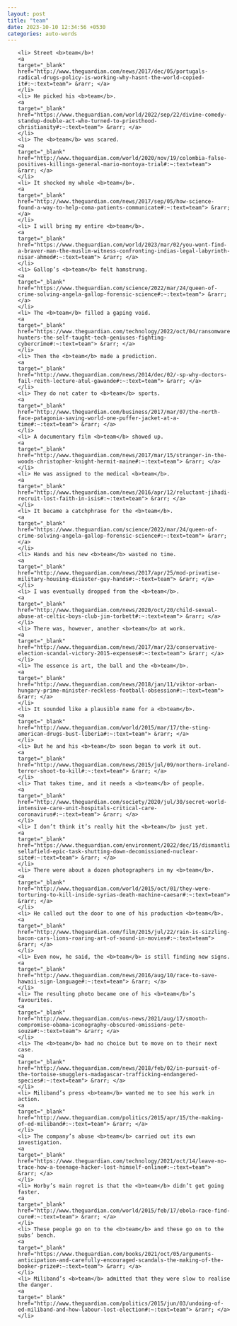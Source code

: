 ```yaml
---
layout: post
title: "team"
date: 2023-10-10 12:34:56 +0530
categories: auto-words
---
```

<ol>

    <li> Street <b>team</b>!
    <a 
    target="_blank" 
    href="http://www.theguardian.com/news/2017/dec/05/portugals-radical-drugs-policy-is-working-why-hasnt-the-world-copied-it#:~:text=team"> &rarr; </a>
    </li>
    <li> He picked his <b>team</b>.
    <a 
    target="_blank" 
    href="https://www.theguardian.com/world/2022/sep/22/divine-comedy-standup-double-act-who-turned-to-priesthood-christianity#:~:text=team"> &rarr; </a>
    </li>
    <li> The <b>team</b> was scared.
    <a 
    target="_blank" 
    href="http://www.theguardian.com/world/2020/nov/19/colombia-false-positives-killings-general-mario-montoya-trial#:~:text=team"> &rarr; </a>
    </li>
    <li> It shocked my whole <b>team</b>.
    <a 
    target="_blank" 
    href="http://www.theguardian.com/news/2017/sep/05/how-science-found-a-way-to-help-coma-patients-communicate#:~:text=team"> &rarr; </a>
    </li>
    <li> I will bring my entire <b>team</b>.
    <a 
    target="_blank" 
    href="https://www.theguardian.com/world/2023/mar/02/you-wont-find-a-braver-man-the-muslim-witness-confronting-indias-legal-labyrinth-nisar-ahmed#:~:text=team"> &rarr; </a>
    </li>
    <li> Gallop’s <b>team</b> felt hamstrung.
    <a 
    target="_blank" 
    href="https://www.theguardian.com/science/2022/mar/24/queen-of-crime-solving-angela-gallop-forensic-science#:~:text=team"> &rarr; </a>
    </li>
    <li> The <b>team</b> filled a gaping void.
    <a 
    target="_blank" 
    href="https://www.theguardian.com/technology/2022/oct/04/ransomware-hunters-the-self-taught-tech-geniuses-fighting-cybercrime#:~:text=team"> &rarr; </a>
    </li>
    <li> Then the <b>team</b> made a prediction.
    <a 
    target="_blank" 
    href="http://www.theguardian.com/news/2014/dec/02/-sp-why-doctors-fail-reith-lecture-atul-gawande#:~:text=team"> &rarr; </a>
    </li>
    <li> They do not cater to <b>team</b> sports.
    <a 
    target="_blank" 
    href="http://www.theguardian.com/business/2017/mar/07/the-north-face-patagonia-saving-world-one-puffer-jacket-at-a-time#:~:text=team"> &rarr; </a>
    </li>
    <li> A documentary film <b>team</b> showed up.
    <a 
    target="_blank" 
    href="http://www.theguardian.com/news/2017/mar/15/stranger-in-the-woods-christopher-knight-hermit-maine#:~:text=team"> &rarr; </a>
    </li>
    <li> He was assigned to the medical <b>team</b>.
    <a 
    target="_blank" 
    href="http://www.theguardian.com/news/2016/apr/12/reluctant-jihadi-recruit-lost-faith-in-isis#:~:text=team"> &rarr; </a>
    </li>
    <li> It became a catchphrase for the <b>team</b>.
    <a 
    target="_blank" 
    href="https://www.theguardian.com/science/2022/mar/24/queen-of-crime-solving-angela-gallop-forensic-science#:~:text=team"> &rarr; </a>
    </li>
    <li> Hands and his new <b>team</b> wasted no time.
    <a 
    target="_blank" 
    href="http://www.theguardian.com/news/2017/apr/25/mod-privatise-military-housing-disaster-guy-hands#:~:text=team"> &rarr; </a>
    </li>
    <li> I was eventually dropped from the <b>team</b>.
    <a 
    target="_blank" 
    href="http://www.theguardian.com/news/2020/oct/20/child-sexual-abuse-at-celtic-boys-club-jim-torbett#:~:text=team"> &rarr; </a>
    </li>
    <li> There was, however, another <b>team</b> at work.
    <a 
    target="_blank" 
    href="http://www.theguardian.com/news/2017/mar/23/conservative-election-scandal-victory-2015-expenses#:~:text=team"> &rarr; </a>
    </li>
    <li> The essence is art, the ball and the <b>team</b>.
    <a 
    target="_blank" 
    href="http://www.theguardian.com/news/2018/jan/11/viktor-orban-hungary-prime-minister-reckless-football-obsession#:~:text=team"> &rarr; </a>
    </li>
    <li> It sounded like a plausible name for a <b>team</b>.
    <a 
    target="_blank" 
    href="http://www.theguardian.com/world/2015/mar/17/the-sting-american-drugs-bust-liberia#:~:text=team"> &rarr; </a>
    </li>
    <li> But he and his <b>team</b> soon began to work it out.
    <a 
    target="_blank" 
    href="http://www.theguardian.com/news/2015/jul/09/northern-ireland-terror-shoot-to-kill#:~:text=team"> &rarr; </a>
    </li>
    <li> That takes time, and it needs a <b>team</b> of people.
    <a 
    target="_blank" 
    href="http://www.theguardian.com/society/2020/jul/30/secret-world-intensive-care-unit-hospitals-critical-care-coronavirus#:~:text=team"> &rarr; </a>
    </li>
    <li> I don’t think it’s really hit the <b>team</b> just yet.
    <a 
    target="_blank" 
    href="https://www.theguardian.com/environment/2022/dec/15/dismantling-sellafield-epic-task-shutting-down-decomissioned-nuclear-site#:~:text=team"> &rarr; </a>
    </li>
    <li> There were about a dozen photographers in my <b>team</b>.
    <a 
    target="_blank" 
    href="http://www.theguardian.com/world/2015/oct/01/they-were-torturing-to-kill-inside-syrias-death-machine-caesar#:~:text=team"> &rarr; </a>
    </li>
    <li> He called out the door to one of his production <b>team</b>.
    <a 
    target="_blank" 
    href="http://www.theguardian.com/film/2015/jul/22/rain-is-sizzling-bacon-cars-lions-roaring-art-of-sound-in-movies#:~:text=team"> &rarr; </a>
    </li>
    <li> Even now, he said, the <b>team</b> is still finding new signs.
    <a 
    target="_blank" 
    href="http://www.theguardian.com/news/2016/aug/10/race-to-save-hawaii-sign-language#:~:text=team"> &rarr; </a>
    </li>
    <li> The resulting photo became one of his <b>team</b>’s favourites.
    <a 
    target="_blank" 
    href="http://www.theguardian.com/us-news/2021/aug/17/smooth-compromise-obama-iconography-obscured-omissions-pete-souza#:~:text=team"> &rarr; </a>
    </li>
    <li> The <b>team</b> had no choice but to move on to their next case.
    <a 
    target="_blank" 
    href="http://www.theguardian.com/news/2018/feb/02/in-pursuit-of-the-tortoise-smugglers-madagascar-trafficking-endangered-species#:~:text=team"> &rarr; </a>
    </li>
    <li> Miliband’s press <b>team</b> wanted me to see his work in action.
    <a 
    target="_blank" 
    href="http://www.theguardian.com/politics/2015/apr/15/the-making-of-ed-miliband#:~:text=team"> &rarr; </a>
    </li>
    <li> The company’s abuse <b>team</b> carried out its own investigation.
    <a 
    target="_blank" 
    href="https://www.theguardian.com/technology/2021/oct/14/leave-no-trace-how-a-teenage-hacker-lost-himself-online#:~:text=team"> &rarr; </a>
    </li>
    <li> Horby’s main regret is that the <b>team</b> didn’t get going faster.
    <a 
    target="_blank" 
    href="http://www.theguardian.com/world/2015/feb/17/ebola-race-find-cure#:~:text=team"> &rarr; </a>
    </li>
    <li> These people go on to the <b>team</b> and these go on to the subs’ bench.
    <a 
    target="_blank" 
    href="https://www.theguardian.com/books/2021/oct/05/arguments-anticipation-and-carefully-encouraged-scandals-the-making-of-the-booker-prize#:~:text=team"> &rarr; </a>
    </li>
    <li> Miliband’s <b>team</b> admitted that they were slow to realise the danger.
    <a 
    target="_blank" 
    href="http://www.theguardian.com/politics/2015/jun/03/undoing-of-ed-miliband-and-how-labour-lost-election#:~:text=team"> &rarr; </a>
    </li>
